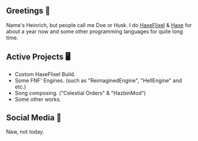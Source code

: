 ## Greetings 👋

Name's Heinrich, but people call me Doe or Husk.
I do [HaxeFlixel](https://github.com/HaxeFlixel "HaxeFlixel") & [Haxe](https://github.com/HaxeFoundation) for about a year now and some other programming languages for quite long time.

## Active Projects 🖥️
- Custom HaxeFlixel Build.
- Some FNF' Engines. (such as "ReimaginedEngine", "HellEngine" and etc.)
- Song composing. ("Celestial Orders" & "HazbinMod")
- Some other works.

## Social Media 🔎
Naw, not today.
<!--
**hxida/hxida** is a ✨ _special_ ✨ repository because its `README.md` (this file) appears on your GitHub profile.

Here are some ideas to get you started:

- 🔭 I’m currently working on ...
- 🌱 I’m currently learning ...
- 👯 I’m looking to collaborate on ...
- 🤔 I’m looking for help with ...
- 💬 Ask me about ...
- 📫 How to reach me: ...
- 😄 Pronouns: ...
- ⚡ Fun fact: ...
-->
